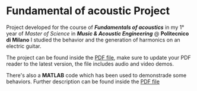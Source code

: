 # Fundamental of acoustic Project

Project developed for the course of **_Fundamentals of acoustics_** in my 1° year of _Master of Science_ in **_Music & Acoustic Engineering_** @ **Politecnico di Milano**
I studied the behavior and the generation of harmonics on an electric guitar. 

The project can be found inside the [PDF file](Foundamentals_of_acoustics_project.pdf), make sure to update your PDF reader to the latest version, the file includes audio and video demos.

There's also a **MATLAB** code which has been used to demonstrade some behaviors. Further description can be found inside the [PDF file](Foundamentals_of_acoustics_project.pdf)
